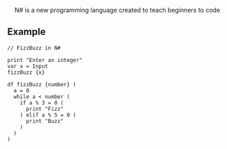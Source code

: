 <p align="center">
N# is a new programming language created to teach beginners to code
</p>

## Example
```
// FizzBuzz in N#

print "Enter an integer"
var x = Input
fizzBuzz {x}

df fizzBuzz {number} (
  a = 0
  while a < number (
    if a % 3 = 0 (
      print "Fizz"
    ) elif a % 5 = 0 (
      print "Buzz"
    )
  )
)
```
